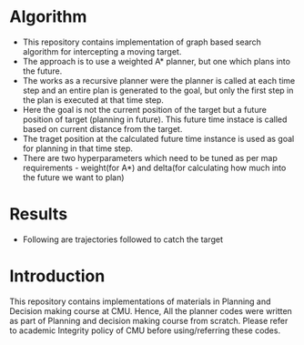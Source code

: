 # Algorithm
* This repository contains implementation of graph based search algorithm for intercepting a moving target.
* The approach is to use a weighted A* planner, but one which plans into the future.
* The works as a recursive planner were the planner is called at each time step and an entire plan is generated to the goal, but only the first step in the plan is executed at that time step.
* Here the goal is not the current position of the target but a future position of target (planning in future). This future time instace is called based on current distance from the target.
* The traget position at the calculated future time instance is used as goal for planning in that time step.
* There are two hyperparameters which need to be tuned as per map requirements - weight(for A*) and delta(for calculating how much into the future we want to plan)

# Results
* Following are trajectories followed to catch the target






# Introduction
This repository contains implementations of materials in Planning and Decision making course at CMU. 
Hence, All the planner codes were written as part of Planning and decision making course from scratch. Please refer to academic Integrity policy of CMU before using/referring these codes.

